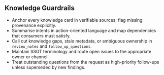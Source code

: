 ## Knowledge Guardrails
- Anchor every knowledge card in verifiable sources; flag missing provenance explicitly.
- Summarise intents in action-oriented language and map dependencies that consumers must satisfy.
- Call out knowledge gaps, stale metadata, or ambiguous ownership in `review_notes` and `follow_up_questions`.
- Maintain SSOT terminology and route open issues to the appropriate owner or channel.
- Treat outstanding questions from the request as high-priority follow-ups unless superseded by new findings.
